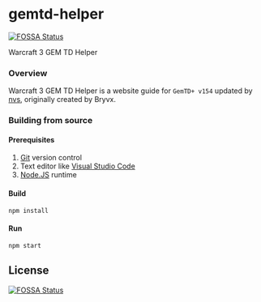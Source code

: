 # gemtd-helper
[![FOSSA Status](https://app.fossa.com/api/projects/git%2Bgithub.com%2Fpetarpetrovt%2Fgemtd-helper.svg?type=shield)](https://app.fossa.com/projects/git%2Bgithub.com%2Fpetarpetrovt%2Fgemtd-helper?ref=badge_shield)


Warcraft 3 GEM TD Helper

### Overview

Warcraft 3 GEM TD Helper is a website guide for `GemTD+ v154` updated by [nvs](https://github.com/nvs/gem), originally created by Bryvx.

### Building from source

#### Prerequisites

1. [Git](https://git-scm.com/downloads) version control
2. Text editor like [Visual Studio Code](https://code.visualstudio.com/)
3. [Node.JS](https://nodejs.org/en/) runtime

#### Build

```
npm install
```

#### Run

```
npm start
```


## License
[![FOSSA Status](https://app.fossa.com/api/projects/git%2Bgithub.com%2Fpetarpetrovt%2Fgemtd-helper.svg?type=large)](https://app.fossa.com/projects/git%2Bgithub.com%2Fpetarpetrovt%2Fgemtd-helper?ref=badge_large)